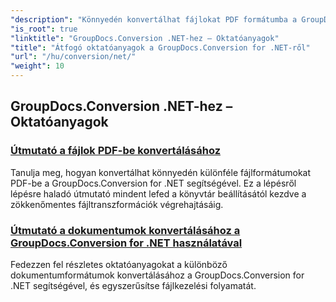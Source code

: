 ```yaml
---
"description": "Könnyedén konvertálhat fájlokat PDF formátumba a GroupDocs.Conversion for .NET segítségével. Egyszerűsítheti a dokumentumkezelést testreszabható beállításokkal."
"is_root": true
"linktitle": "GroupDocs.Conversion .NET-hez – Oktatóanyagok"
"title": "Átfogó oktatóanyagok a GroupDocs.Conversion for .NET-ről"
"url": "/hu/conversion/net/"
"weight": 10
---
```


## GroupDocs.Conversion .NET-hez – Oktatóanyagok
### [Útmutató a fájlok PDF-be konvertálásához](./guide-to-file-conversion-to-pdf/)
Tanulja meg, hogyan konvertálhat könnyedén különféle fájlformátumokat PDF-be a GroupDocs.Conversion for .NET segítségével. Ez a lépésről lépésre haladó útmutató mindent lefed a könyvtár beállításától kezdve a zökkenőmentes fájltranszformációk végrehajtásáig.
### [Útmutató a dokumentumok konvertálásához a GroupDocs.Conversion for .NET használatával](./guide-to-document-conversion/)
Fedezzen fel részletes oktatóanyagokat a különböző dokumentumformátumok konvertálásához a GroupDocs.Conversion for .NET segítségével, és egyszerűsítse fájlkezelési folyamatát.
